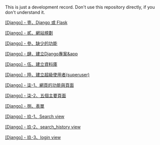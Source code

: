 This is just a development record.
Don't use this repository directly, if you don't understand it.

[[Django] - 壹、Django 或 Flask](https://hackmd.io/@timchan/SJ2A1OVwll)

[[Django] - 貳、網站規劃](https://hackmd.io/@timchan/H1GVO5Ewgl)

[[Django] - 參、缺少的功能](https://hackmd.io/@timchan/r1z1OpSwge)

[[Django] - 肆、建立Django專案&app](https://hackmd.io/@timchan/H1xwPbDPgl)

[[Django] - 伍、建立資料庫](https://hackmd.io/@timchan/B12DEv_wel)

[[Django] - 陸、建立超級使用者(superuser)](https://hackmd.io/@timchan/BkZJ7jFvel)

[[Django] - 柒-1、網頁的功能與頁面](https://hackmd.io/@timchan/HyNB9nYDex)

[[Django] - 柒-2、五個主要頁面](https://hackmd.io/@timchan/HydQcwnPlx)

[[Django] - 捌、表單](https://hackmd.io/@timchan/SJ59acpDgx)

[[Django] - 玖-1、Search view](https://hackmd.io/@timchan/ByogRVlOee)

[[Django] - 玖-2、search_history view](https://hackmd.io/@timchan/BykBjJzOxl)

[[Django] - 玖-3、login view](https://hackmd.io/@timchan/B1OTSy7ule)
